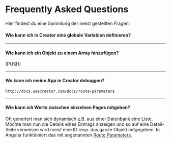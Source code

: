 # Frequently Asked Questions 

Hier findest du eine Sammlung der meist gestellten Fragen:


#### Wie kann ich in Creator eine globale Variablen definieren?

---
#### Wie kann ich ein Objekt zu einem Array hinzufügen? 
(PUSH)

---
#### Wo kann ich meine App in Creator debuggen?
```html
http://docs.usecreator.com/docs/route-parameters
```


---
#### Wie kann ich Werte zwischen einzelnen Pages mitgeben?
Oft generiert man sich dynamisch z.B. aus einer Datenbank eine Liste. Möchte man nun die Details eines Eintrags anzeigen und so auf eine Detail-Seite verweisen wird meist eine ID resp. das ganze Objekt mitgegeben. 
In Angular funktioniert das mit sogenannten [Route Parameters](http://docs.usecreator.com/docs/route-parameters).


